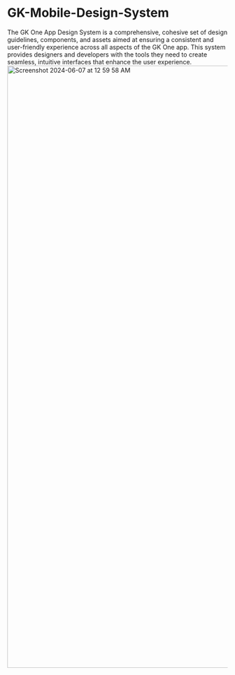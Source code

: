 # GK-Mobile-Design-System
The GK One App Design System is a comprehensive, cohesive set of design guidelines, components, and assets aimed at ensuring a consistent and user-friendly experience across all aspects of the GK One app. This system provides designers and developers with the tools they need to create seamless, intuitive interfaces that enhance the user experience.
<img width="1379" alt="Screenshot 2024-06-07 at 12 59 58 AM" src="https://github.com/Magiccoder6/GK-Mobile-Design-System/assets/70528903/01fe804d-b011-4c0e-b998-a1ec45931430">

